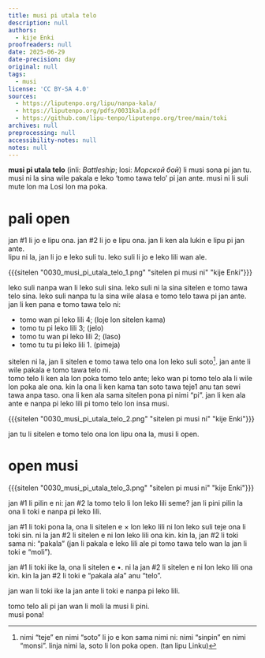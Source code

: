 ```yaml
---
title: musi pi utala telo
description: null
authors:
  - kije Enki
proofreaders: null
date: 2025-06-29
date-precision: day
original: null
tags:
  - musi
license: 'CC BY-SA 4.0'
sources:
  - https://liputenpo.org/lipu/nanpa-kala/
  - https://liputenpo.org/pdfs/0031kala.pdf
  - https://github.com/lipu-tenpo/liputenpo.org/tree/main/toki
archives: null
preprocessing: null
accessibility-notes: null
notes: null
---
```


**musi pi utala telo** (inli: *Battleship*; losi: *Морской бой*) li musi sona pi jan tu. musi ni la sina wile pakala e leko ‘tomo tawa telo’ pi jan ante. musi ni li suli mute lon ma Losi lon ma poka.

# pali open

jan \#1 li jo e lipu ona. jan \#2 li jo e lipu ona. jan li ken ala lukin e lipu pi jan ante.  
lipu ni la, jan li jo e leko suli tu. leko suli li jo e leko lili wan ale.  

{{{sitelen "0030_musi_pi_utala_telo_1.png" "sitelen pi musi ni" "kije Enki"}}}

leko suli nanpa wan li leko suli sina. leko suli ni la sina sitelen e tomo tawa telo sina. leko suli nanpa tu la sina wile alasa e tomo telo tawa pi jan ante.  
jan li ken pana e tomo tawa telo ni:

* tomo wan pi leko lili 4; (loje lon sitelen kama)  
* tomo tu pi leko lili 3; (jelo)  
* tomo tu wan pi leko lili 2; (laso)  
* tomo tu tu pi leko lili 1\. (pimeja)

sitelen ni la, jan li sitelen e tomo tawa telo ona lon leko suli soto[^1]. jan ante li wile pakala e tomo tawa telo ni.  
tomo telo li ken ala lon poka tomo telo ante; leko wan pi tomo telo ala li wile lon poka ale ona. kin la ona li ken kama tan soto tawa teje1 anu tan sewi tawa anpa taso. ona li ken ala sama sitelen pona pi nimi “pi”. jan li ken ala ante e nanpa pi leko lili pi tomo telo lon insa musi.

{{{sitelen "0030_musi_pi_utala_telo_2.png" "sitelen pi musi ni" "kije Enki"}}}

jan tu li sitelen e tomo telo ona lon lipu ona la, musi li open.

# open musi

{{{sitelen "0030_musi_pi_utala_telo_3.png" "sitelen pi musi ni" "kije Enki"}}}

jan \#1 li pilin e ni: jan \#2 la tomo telo li lon leko lili seme? jan li pini pilin la ona li toki e nanpa pi leko lili.

jan \#1 li toki pona la, ona li sitelen e × lon leko lili ni lon leko suli teje ona li toki sin. ni la jan \#2 li sitelen e ni lon leko lili ona kin. kin la, jan \#2 li toki sama ni: “pakala” (jan li pakala e leko lili ale pi tomo tawa telo wan la jan li toki e “moli”).

jan \#1 li toki ike la, ona li sitelen e •. ni la jan \#2 li sitelen e ni lon leko lili ona kin. kin la jan \#2 li toki e “pakala ala” anu “telo”.

jan wan li toki ike la jan ante li toki e nanpa pi leko lili.

tomo telo ali pi jan wan li moli la musi li pini.  
musi pona\!

[^1]:  nimi “teje” en nimi “soto” li jo e kon sama nimi ni: nimi “sinpin” en nimi “monsi”. linja nimi la, soto li lon poka open. (tan lipu Linku)
